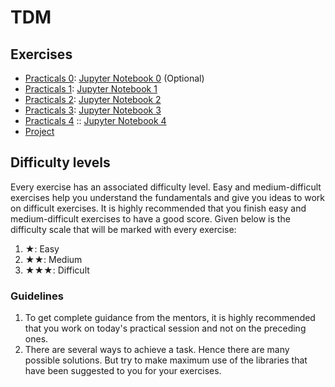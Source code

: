 # TDM 

## Exercises
* [Practicals 0](./practical0/practical0.md):  [Jupyter Notebook 0](./practical0/practical0.ipynb) (Optional)
* [Practicals 1](./practical1/practical1.md):  [Jupyter Notebook 1](./practical1/practical1.ipynb)
* [Practicals 2](./practical2/practical2.md):  [Jupyter Notebook 2](./practical2/practical2.ipynb)
* [Practicals 3](./practical3/practical3.md):  [Jupyter Notebook 3](./practical3/practical3.ipynb)
* [Practicals 4](./practical4/practical4.md) ::  [Jupyter Notebook 4](./practical4/practical4.ipynb)
* [Project](./Project/project.md)

## Difficulty levels 

Every exercise has an associated difficulty level. Easy and
medium-difficult exercises help you understand the fundamentals and give
you ideas to work on difficult exercises. It is highly recommended that
you finish easy and medium-difficult exercises to have a good score.
Given below is the difficulty scale that will be marked with every
exercise:

1.  ★: Easy
2.  ★★: Medium
3.  ★★★: Difficult

### Guidelines

1.  To get complete guidance from the mentors, it is highly recommended
    that you work on today\'s practical session and not on the preceding
    ones.
2.  There are several ways to achieve a task. Hence there are many
    possible solutions. But try to make maximum use of the libraries
    that have been suggested to you for your exercises.
